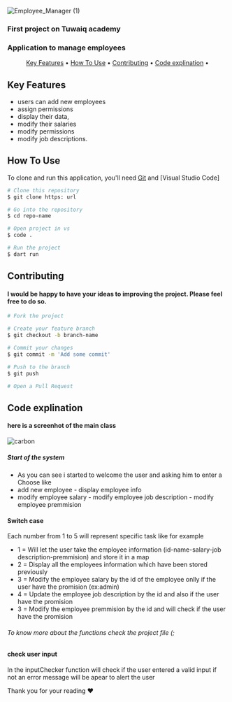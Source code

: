 ![Employee_Manager (1)](https://github.com/user-attachments/assets/16237e25-a7b5-40bc-b9b9-77f89c91a8ce)

### First project on Tuwaiq academy 
### Application to manage employees

<p align="center">
  <a href="#key-features">Key Features</a> •
  <a href="#how-to-use">How To Use</a> •
  <a href="#contributing">Contributing</a> •
  <a href="#code-explination">Code explination</a> •
</p>
 
## Key Features
- users can add new employees
-  assign permissions
-  display their data,
- modify their salaries
- modify permissions
- modify job descriptions.

## How To Use
To clone and run this application, you'll need [Git](https://git-scm.com) and [Visual Studio Code] 

```bash
# Clone this repository
$ git clone https: url

# Go into the repository
$ cd repo-name

# Open project in vs
$ code .

# Run the project 
$ dart run
```

## Contributing
#### I would be happy to have your ideas to improving the project. Please feel free to do so.
```bash
# Fork the project

# Create your feature branch
$ git checkout -b branch-name

# Commit your changes
$ git commit -m 'Add some commit'

# Push to the branch
$ git push

# Open a Pull Request

```
## Code explination
#### here is a screenhot of the main class 
![carbon](https://github.com/user-attachments/assets/279b6fa9-750a-4a28-a30c-d225fc973ddf)

##### Start of the system
- As you can see i started to welcome the user and asking him to enter a Choose like
- add new employee - display employee info
- modify employee salary - modify employee job description - modify employee premmision

#### Switch case
Each number from 1 to 5 will represent specific task like for example
- 1 = Will let the user take the employee information (id-name-salary-job description-premmision) and store it in a map
- 2 = Display all the employees information which have been stored previously
- 3 = Modify the employee salary by the id of the employee onlly if the user have the promision (ex:admin)
- 4 = Update the employee job description by the id and also if the user have the promision 
- 3 = Modify the employee premmision by the id and will check if the user have the promision 
###### To know more about the functions check the project file (;

#### check user input
In the inputChecker function will check if the user entered a valid input 
if not an error message will be apear to alert the user


Thank you for your reading ❤️
